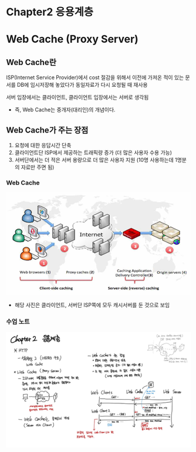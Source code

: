 # Chapter2 응용계층
# Web Cache (Proxy Server)
## Web Cache란
ISP(Internet Service Provider)에서 cost 절감을 위해서 이전에 가져온 적이 있는 문서를 DB에 임시저장해 놓았다가 동일자료가 다시 요청될 때 재사용

서버 입장에서는 클라이언트, 클라이언트 입장에서는 서버로 생각됨

- 즉, Web Cache는 중개자(대리인)의 개념이다.

## Web Cache가 주는 장점 
1. 요청에 대한 응답시간 단축
2. 클라이언트단 ISP에서 제공하는 트래픽량 증가 (더 많은 사용자 수용 가능)
3. 서버단에서는 더 적은 서버 용량으로 더 많은 사용자 지원 (10명 사용하는데 1명분의 자료만 주면 됨)


### Web Cache
<img src = "../img/web cache.jpg">

- 해당 사진은 클라이언트, 서버단 ISP쪽에 모두 캐시서버를 둔 것으로 보임

### 수업 노트
<img src = "../img/lecture note.jpg">
